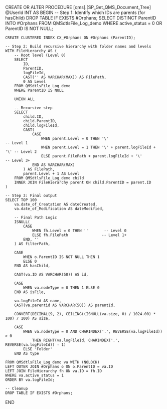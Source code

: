 CREATE OR ALTER PROCEDURE [qms].[SP_Get_QMS_Document_Tree] 
@UserId INT
AS
BEGIN
    -- Step 1: Identify which IDs are parents (for hasChild)
    DROP TABLE IF EXISTS #Orphans;
    SELECT DISTINCT ParentID 
    INTO #Orphans 
    FROM QMSdtlsFile_Log_demo 
    WHERE active_status = 0 OR ParentID IS NOT NULL;

    CREATE CLUSTERED INDEX CX_#Orphans ON #Orphans (ParentID);

    -- Step 2: Build recursive hierarchy with folder names and levels
    WITH FileHierarchy AS (
        -- Root level (Level 0)
        SELECT 
            ID,
            ParentID,
            logFileId,
            CAST('' AS VARCHAR(MAX)) AS FilePath,
            0 AS Level
        FROM QMSdtlsFile_Log_demo
        WHERE ParentID IS NULL

        UNION ALL

        -- Recursive step
        SELECT 
            child.ID,
            child.ParentID,
            child.logFileId,
            CAST(
                CASE 
                    WHEN parent.Level = 0 THEN '\'                          -- Level 1
                    WHEN parent.Level = 1 THEN '\' + parent.logFileId + '\' -- Level 2
                    ELSE parent.FilePath + parent.logFileId + '\'          -- Level 3+
                END AS VARCHAR(MAX)
            ) AS FilePath,
            parent.Level + 1 AS Level
        FROM QMSdtlsFile_Log_demo child
        INNER JOIN FileHierarchy parent ON child.ParentID = parent.ID
    )

    -- Step 3: Final output
    SELECT TOP 100 
        va.date_of_Creatation AS dateCreated,
        va.date_of_Modification AS dateModified,

        -- Final Path Logic
        ISNULL(
            CASE 
                WHEN fh.Level = 0 THEN ''       -- Level 0
                ELSE fh.FilePath               -- Level 1+
            END, ''
        ) AS filterPath,

        CASE 
            WHEN o.ParentID IS NOT NULL THEN 1
            ELSE 0
        END AS hasChild,

        CAST(va.ID AS VARCHAR(50)) AS id,

        CASE 
            WHEN va.nodeType = 0 THEN 1 ELSE 0
        END AS isFile,

        va.logFileId AS name,
        CAST(va.parentid AS VARCHAR(50)) AS parentId,

        CONVERT(DECIMAL(9, 2), CEILING((ISNULL(va.size, 0) / 1024.00) * 100) / 100) AS size,

        CASE 
            WHEN va.nodeType = 0 AND CHARINDEX('.', REVERSE(va.logFileId)) > 0
                THEN RIGHT(va.logFileId, CHARINDEX('.', REVERSE(va.logFileId)) - 1)
            ELSE 'Folder'
        END AS type

    FROM QMSdtlsFile_Log_demo va WITH (NOLOCK)
    LEFT OUTER JOIN #Orphans o ON o.ParentID = va.ID
    LEFT JOIN FileHierarchy fh ON va.ID = fh.ID
    WHERE va.active_status = 1
    ORDER BY va.logFileId;

    -- Cleanup
    DROP TABLE IF EXISTS #Orphans;
END